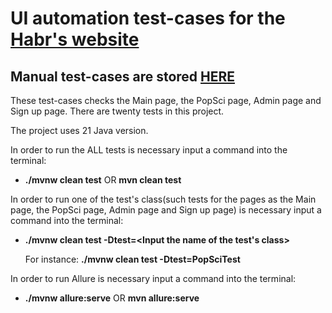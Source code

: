 # UI automation test-cases for the [Habr's website](https://habr.com/ru/feed/)
## Manual test-cases are stored [HERE](https://docs.google.com/spreadsheets/d/1GqsZUgXX6EPVYYF3NSU-DH49bra7FbUVGdvwuo4XFVw/edit?usp=sharing)

These test-cases checks the Main page, the PopSci page, Admin page and Sign up page.
There are twenty tests in this project.

The project uses 21 Java version.

In order to run the ALL tests is necessary input a command into the terminal:
- **./mvnw clean test**  OR **mvn clean test**

In order to run one of the test's class(such tests for the pages as the Main page, the PopSci page, Admin page and Sign up page) is necessary input a command into the terminal:
- **./mvnw clean test -Dtest=<Input the name of the test's class>** 

  For instance: **./mvnw clean test -Dtest=PopSciTest**

In order to run Allure is necessary input a command into the terminal:
- **./mvnw allure:serve** OR **mvn allure:serve**
  

